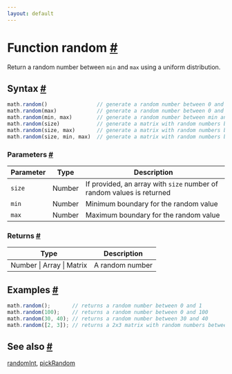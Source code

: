 ```yaml
---
layout: default
---
```


<h1 id="function-random">Function random <a href="#function-random" title="Permalink">#</a></h1>

Return a random number between `min` and `max` using a uniform distribution.


<h2 id="syntax">Syntax <a href="#syntax" title="Permalink">#</a></h2>

```js
math.random()                // generate a random number between 0 and 1
math.random(max)             // generate a random number between 0 and max
math.random(min, max)        // generate a random number between min and max
math.random(size)            // generate a matrix with random numbers between 0 and 1
math.random(size, max)       // generate a matrix with random numbers between 0 and max
math.random(size, min, max)  // generate a matrix with random numbers between min and max
```

<h3 id="parameters">Parameters <a href="#parameters" title="Permalink">#</a></h3>

Parameter | Type | Description
--------- | ---- | -----------
`size` | Number | If provided, an array with `size` number of random values is returned
`min` | Number | Minimum boundary for the random value
`max` | Number | Maximum boundary for the random value

<h3 id="returns">Returns <a href="#returns" title="Permalink">#</a></h3>

Type | Description
---- | -----------
Number &#124; Array &#124; Matrix | A random number


<h2 id="examples">Examples <a href="#examples" title="Permalink">#</a></h2>

```js
math.random();       // returns a random number between 0 and 1
math.random(100);    // returns a random number between 0 and 100
math.random(30, 40); // returns a random number between 30 and 40
math.random([2, 3]); // returns a 2x3 matrix with random numbers between 0 and 1
```


<h2 id="see-also">See also <a href="#see-also" title="Permalink">#</a></h2>

[randomInt](randomInt.html),
[pickRandom](pickRandom.html)


<!-- Note: This file is automatically generated from source code comments. Changes made in this file will be overridden. -->
